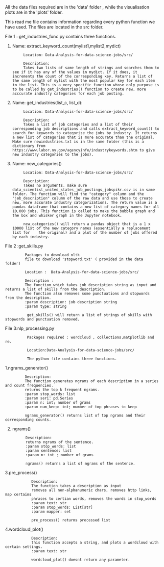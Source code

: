 All the data files required are in the 'data' folder , while the visualisation plots are in the 'plots' folder.

This read me file contains information regarding every python function we have used. The files are located in the src folder.

File 1 : get_industries_func.py contains three functions. 

1) Name: extract_keyword_count(mylist1,mylist2,mydict)

            Location: Data-Analysis-for-data-science-jobs/src/

            Description:
            Takes two lists of same length of strings and searches them to see if it has any of the values in mydict. If it does, it    increments the count of the corresponding key. Returns a list of the same length of mylist with the most popular key for each item in the list. This is a very specific function whose only purpose is to be called by get_industries() function to create new, more acccurate industry categories for each job posting. 

2) Name: get_industries(list_c, list_d):

            Location: Data-Analysis-for-data-science-jobs/src/

            Description: 
            Takes a list of job categories and a list of their corresponding job descriptions and calls extract_keyword_count() to search for keywords to categorize the jobs by industry. It returns a new list of categories that is more accurate than the original. Make sure newindustries.txt is in the same folder (this is a dictionary from https://www.labor.ny.gov/agencyinfo/industrykeywords.shtm to give new industry categories to the jobs).

3) Name: new_categories()

            Location: Data-Analysis-for-data-science-jobs/src/

            Description:
            Takes no arguments. make sure data_scientist_united_states_job_postings_jobspikr.csv is in same folder. The function will find the "category" column and the "job_description" column of the raw data and use those to create new, more accurate industry categorizations. The return value is a pandas dataframe that contains a new list of category names for all 10,000 jobs. This function is called to make the bubble graph and the box and whisker graph in the Jupyter notebook.

            new_categories() will return a pandas object that is a 1 x 10000 list of the new category names (essentially a replacement list for    the original) and a plot of the number of jobs offered by each industry. 

File 2 :get_skills.py

             Packages to download nltk 
             file to download 'stopword.txt' ( provided in the data folder)
   
             Location :  Data-Analysis-for-data-science-jobs/src/
   
             Description :
             The function which takes job description string as input and returns a list of skills from the description.
             The function also removes some punctuations and stopwords from the description. 
             :param description: job description string
             :param type: string    
    
              get_skills() will return a list of strings of skills with stopwords and punctuation removed.
   
File 3:nlp_processing.py

              Packages required : wordcloud , collections,matplotlib and re.
   
              Location:Data-Analysis-for-data-science-jobs/src/
   
              The python file contains three functions.
  1.ngrams_generator()
  
             Description:
             The function generates ngrams of each description in a series and count frequencies.
             returns the top k frequent ngrams.
             :param stop_words: list
             :param seri: pd.Series
             :param n: int; number of grams
             :param num_keep: int; number of top phrases to keep

             ngrams_generator() returns list of top ngrams and their corresponding counts.

  2. ngrams()
  
               Description:
               returns ngrams of the sentence.
               :param stop_words: list
               :param sentence: list
               :param n: int ; number of grams

               ngrams() returns a list of ngrams of the sentence.
    
  3.pre_process()
  
                Description:
                The function takes a description as input
                removes all non-alphanumeric chars, removes http links, map certains 
                phrases to certian words, removes the words in stop_words 
                :param text: str
                :param stop_words: List[str]
                :param mapper: set

                pre_process() returns processed list
    
  4.wordcloud_plot()
  
                Description:
                this function accepts a string, and plots a wordcloud with certain settings.
                :param text: str

                wordcloud_plot() doesnt return any parameter.
    
    
    
   

